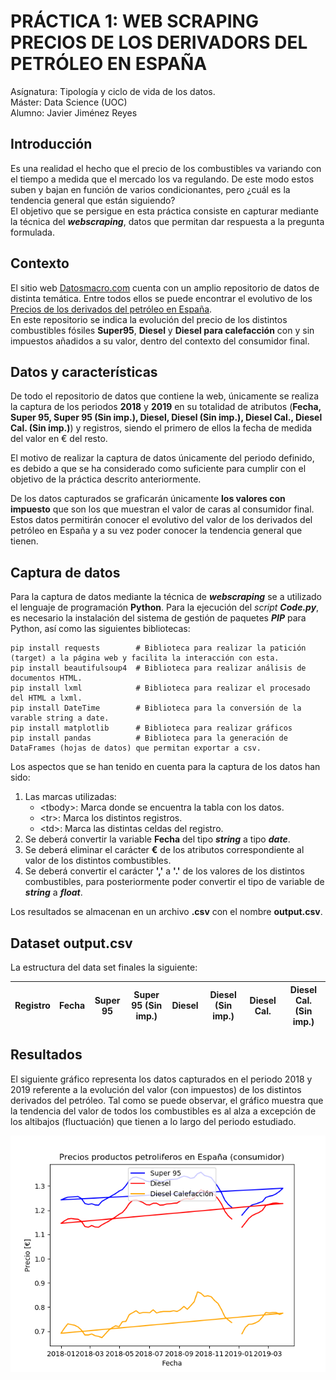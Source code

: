 # PRÁCTICA 1: WEB SCRAPING PRECIOS DE LOS DERIVADORS DEL PETRÓLEO EN ESPAÑA 
Asígnatura: Tipología y ciclo de vida de los datos.  
Máster: Data Science (UOC)  
Alumno: Javier Jiménez Reyes  

## Introducción  
Es una realidad el hecho que el precio de los combustibles va variando con el tiempo a medida que el mercado los va regulando. De este modo estos suben y bajan en función de varios condicionantes, pero ¿cuál es la tendencia general que están siguiendo?  
El objetivo que se persigue en esta práctica consiste en capturar mediante la técnica del **_webscraping_**, datos que permitan dar respuesta a la pregunta formulada.

## Contexto
El sitio web [Datosmacro.com](https://datosmacro.expansion.com/) cuenta con un amplio repositorio de datos de distinta temática. Entre todos ellos se puede encontrar el evolutivo de los [Precios de los derivados del petróleo en España](https://datosmacro.expansion.com/energia/precios-gasolina-diesel-calefaccion/espana).  
En este repositorio se indica la evolución del precio de los distintos combustibles fósiles **Super95**, **Diesel** y **Diesel para calefacción** con y sin impuestos añadidos a su valor, dentro del contexto del consumidor final. 

## Datos y características
De todo el repositorio de datos que contiene la web, únicamente se realiza la captura de los periodos **2018** y **2019** en su totalidad de atributos (**Fecha, Super 95, Super 95 (Sin imp.), Diesel, Diesel (Sin imp.), Diesel Cal., Diesel Cal. (Sin imp.)**) y registros, siendo el primero de ellos la fecha de medida del valor en € del resto.  

El motivo de realizar la captura de datos únicamente del periodo definido, es debido a que se ha considerado como suficiente para cumplir con el objetivo de la práctica descrito anteriormente.  

De los datos capturados se graficarán únicamente **los valores con impuesto** que son los que muestran el valor de caras al consumidor final. Estos datos permitirán conocer el evolutivo del valor de los derivados del petróleo en España y a su vez poder conocer la tendencia general que tienen.

## Captura de datos 
Para la captura de datos mediante la técnica de **_webscraping_** se a utilizado el lenguaje de programación **Python**. Para la ejecución del *script* **_Code.py_**, es necesario la instalación del sistema de gestión de paquetes **_PIP_** para Python, así como las siguientes bibliotecas:  
```
pip install requests        # Biblioteca para realizar la patición (target) a la página web y facilita la interacción con esta.
pip install beautifulsoup4  # Biblioteca para realizar análisis de documentos HTML.
pip install lxml            # Biblioteca para realizar el procesado del HTML a lxml.
pip install DateTime        # Biblioteca para la conversión de la varable string a date.
pip install matplotlib      # Biblioteca para realizar gráficos
pip install pandas          # Biblioteca para la generación de DataFrames (hojas de datos) que permitan exportar a csv.
```
Los aspectos que se han tenido en cuenta para la captura de los datos han sido:

1. Las marcas utilizadas: 
   -  \<tbody>\: Marca donde se encuentra la tabla con los datos.
   -  \<tr>\: Marca los distintos registros.
   -  \<td>\: Marca las distintas celdas del registro.
2. Se deberá convertir la variable **Fecha** del tipo **_string_** a tipo **_date_**.
3. Se deberá eliminar el carácter **€** de los atributos correspondiente al valor de los distintos combustibles. 
4. Se deberá convertir el carácter **','** a **'.'** de los valores de los distintos combustibles, para posteriormente poder convertir el      tipo de variable de **_string_** a **_float_**.

Los resultados se almacenan en un archivo **.csv** con el nombre **output.csv**.

## Dataset output.csv
La estructura del data set finales la siguiente:

|  Registro   | Fecha    | Super 95  | Super 95 (Sin imp.) | Diesel      | Diesel (Sin imp.) | Diesel Cal. |  Diesel Cal. (Sin imp.)| 
| ----------- | -------- | --------- | ------------------- | ----------- | ----------------- | ----------- | ---------------------- |


## Resultados

El siguiente gráfico representa los datos capturados en el periodo 2018 y 2019 referente a la evolución del valor (con impuestos) de los distintos derivados del petróleo. Tal como se puede observar, el gráfico muestra que la tendencia del valor de todos los combustibles es al alza a excepción de los altibajos (fluctuación) que tienen a lo largo del periodo estudiado.

![Image description](https://github.com/JJReyes91/WebScraping_PR1/blob/master/con%20impuestos.png)
               



